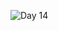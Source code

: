 
![Day 14](https://user-images.githubusercontent.com/45221397/69004548-1481e900-093b-11ea-931d-69d236b11f40.png)
